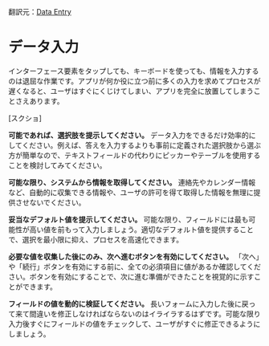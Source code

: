翻訳元：[Data Entry](https://developer.apple.com/design/human-interface-guidelines/ios/user-interaction/data-entry/)

# データ入力

インターフェース要素をタップしても、キーボードを使っても、情報を入力するのは退屈な作業です。アプリが何か役に立つ前に多くの入力を求めてプロセスが遅くなると、ユーザはすぐにくじけてしまい、アプリを完全に放置してしまうことさえあります。

[スクショ]

**可能であれば、選択肢を提示してください。** データ入力をできるだけ効率的にしてください。例えば、答えを入力するよりも事前に定義された選択肢から選ぶ方が簡単なので、テキストフィールドの代わりにピッカーやテーブルを使用することを検討してみてください。

**可能な限り、システムから情報を取得してください。** 連絡先やカレンダー情報など、自動的に収集できる情報や、ユーザの許可を得て取得した情報を無理に提供させないでください。

**妥当なデフォルト値を提示してください。** 可能な限り、フィールドには最も可能性が高い値を前もって入力しましょう。適切なデフォルト値を提供することで、選択を最小限に抑え、プロセスを高速化できます。

**必要な値を収集した後にのみ、次へ進むボタンを有効にしてください。** 「次へ」や「続行」ボタンを有効にする前に、全ての必須項目に値があるか確認してください。ボタンを有効にすることで、次に進む準備ができたことを視覚的に示すことができます。

**フィールドの値を動的に検証してください。** 長いフォームに入力した後に戻って来て間違いを修正しなければならないのはイライラするはずです。可能な限り入力後すぐにフィールドの値をチェックして、ユーザがすぐに修正できるようにしましょう。